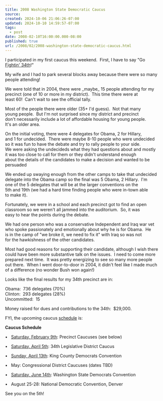 ```yaml
---
title: 2008 Washington State Democratic Caucus
source: 
created: 2024-10-06 21:06:26-07:00
updated: 2024-10-10 14:59:57-07:00
tags:
  - post
date: 2008-02-10T16:00:00.000-08:00
published: true
url: /2008/02/2008-washington-state-democratic-caucus.html
---
```



I participated in my first caucus this weekend.  First, I have to say "Go [Fightin' 34th](https://34dems.org/)!"  
  
My wife and I had to park several blocks away because there were so many people attending!  
  
We were told that in 2004, there were \_maybe\_ 15 people attending for my  
precinct (one of 10 or more in my district).  This time there were at  
least 60!  Can't wait to see the official tally.  
  
Most of the people there were older (35+ I'd guess).  Not that many  
young people.  But I'm not surprised since my district and precinct  
don't necessarily include a lot of affordable housing for young people.  
It's an older area.  
  
On the initial voting, there were 4 delegates for Obama, 2 for Hillary,  
and 1 for undecided.  There were maybe 8-10 people who were undecided  
so it was fun to have the debate and try to rally people to your side.  
We were asking the undecideds what they had questions about and mostly  
it was too close to call for them or they didn't understand enough  
about the details of the candidates to make a decision and wanted to be  
persuaded  
  
We ended up swaying enough from the other camps to take that undecided  
delegate into the Obama camp so the final was 5 Obama, 2 Hillary.  I'm  
one of the 5 delegates that will be at the larger conventions on the  
5th and 19th (we had a hard time finding people who were in-town able  
to make it).  
  
Fortunately, we were in a school and each precinct got to find an open  
classroom so we weren't all jammed into the auditorium.  So, it was  
easy to hear the points during the debate.  
  
We had one person who was a conservative Independent and Iraq war vet  
who spoke passionately and emotionally about why he is for Obama.  He  
is in the camp of "we broke it, we need to fix it" with Iraq so was not  
for the hawkishness of the other candidates.  
  
Most had good reasons for supporting their candidate, although I wish there could have been more substantive talk on the issues.  I need to come more prepared next time.  It was pretty energizing to see so many more people out there.  When I went door-to-door in 2004, it didn't feel like I made much of a difference (no wonder Bush won again!)  
  
Looks like the final results for my 34th precinct are in:  
  
Obama:  736 delegates (70%)  
Clinton:  293 delegates (28%)  
Uncommitted:  15  
  
Money raised for dues and contributions to the 34th:  $29,000.  
  
FYI, the upcoming caucus [schedule](https://www.34dems.org/news_caucus.htm) is:  
  
**Caucus Schedule**  
  
•   [Saturday, February 9th](https://www.34dems.org/news_caucus-2008-locations.htm): Precinct Caucuses (see below)  
  
•   [Saturday, April 5th](https://www.34dems.org/news_calendar.htm#caucusld): 34th Legislative District Caucus  
  
•   [Sunday, April 13th](https://www.34dems.org/news_calendar.htm#caucuskc): King County Democrats Convention  
  
•   May: Congressional District Caucuses (dates TBD)  
  
•   [Saturday, June 14th](https://www.34dems.org/news_calendar.htm#caucusstate): Washington State Democrats Convention  
  
•   August 25-28: National Democratic Convention, Denver  
  
See you on the 5th!